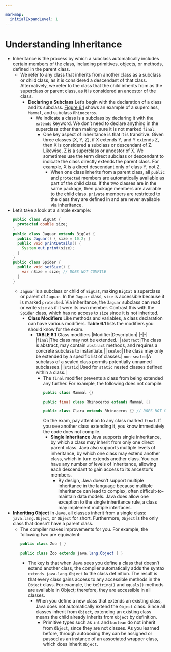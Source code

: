```yaml
---

markmap:
  initialExpandLevel: 1
---
```

# **Understanding Inheritance**
-  Inheritance is the process by which a subclass automatically includes certain
members of the class, including primitives, objects, or methods, defined in the 
parent class.
    - We refer to any class that inherits from another class    as a subclass or child class, 
    as it is considered a descendant of that class. Alternatively, we refer to the class 
    that the child inherits from as the superclass or parent class, as it is considered 
    an ancestor of the class.
      - **Declaring a Subclass**
      Let’s begin with the declaration of a class and its subclass. [Figure 6.1](https://1drv.ms/i/c/c83cfca51d5c2032/EXAi102qi5xHi0pqz4pXDbwB6qTgBVJk9KehjLsuNX9GLA?e=hPXbH8) shows 
      an example of a superclass, `Mammal`, and subclass `Rhinoceros`.
        - We indicate a class is a subclass by declaring it with the `extends` keyword. 
        We don’t need to declare anything in the superclass other than making sure 
        it is not marked `final`.
          - One key aspect of inheritance is that it is transitive. Given
          three classes [X, Y, Z], if X extends Y, and Y extends Z, then
          X is considered a subclass or descendant of Z. Likewise, Z
          is a superclass or ancestor of X. We sometimes use the
          term direct subclass or descendant to indicate the class
          directly extends the parent class. For example, X is a direct
          descendant only of class Y, not Z.
            - When one class inherits from a parent class, all `public` and
            `protected` members are automatically available as part of the
            child class. If the two classes are in the same package, then
            package members are available to the child class. `private`
            members are restricted to the class they are defined in and
            are never available via inheritance. 
- Let’s take a look at a simple example:
  ```java
  public class BigCat {
    protected double size;
  }
  public class Jaguar extends BigCat {
    public Jaguar() { size = 10.2; }
    public void printDetails() {
      System.out.print(size);
    }
  }
  public class Spider {
    public void setSize() {
      var nSize = size; // DOES NOT COMPILE
    }
  }
  ```
  - `Jaguar` is a subclass or child of `BigCat`, making `BigCat` a
  superclass or parent of `Jaguar`. In the `Jaguar` class, `size` is
  accessible because it is marked `protected`. Via inheritance,
  the `Jaguar` subclass can read or write `size` as if it were its
  own member. Contrast this with the `Spider` class, which has
  no access to `size` since it is not inherited.
    - **Class Modifiers**
      Like methods and variables, a class declaration can have
      various modifiers. **Table 6.1** lists the modifiers you should
      know for the exam.
      - **TABLE 6.1** Class modifiers
        |Modifier|Description|
        |-|-|
        |`final`|The class may not be extended.|
        |`abstract`|The class is abstract, may contain `abstract` methods, and requires a<br/> concrete subclass to instantiate.|
        |`sealed`|The class may only be extended by a specific list of classes.|
        `non-sealed`|A subclass of a sealed class permits potentially unnamed subclasses.|
        |`static`|Used for `static` nested classes defined within a class.|
        - The `final` modifier prevents a class from being extended any further. For 
        example, the following does not compile:
          ```java
          public class Mammal {}

          public final class Rhinoceros extends Mammal {}

          public class Clara extends Rhinoceros {} // DOES NOT COMPILE
          ```
          On the exam, pay attention to any class marked `final`. If you see another 
          class extending it, you know immediately the code does not compile.
            - **Single Inheritance**
              Java supports single inheritance, by which a class may
              inherit from only one direct parent class. Java also supports
              multiple levels of inheritance, by which one class may
              extend another class, which in turn extends another class.
              You can have any number of levels of inheritance, allowing
              each descendant to gain access to its ancestor’s members.
                - By design, Java doesn’t support multiple inheritance in the language because
                multiple inheritance can lead to complex, often difficult-to-maintain data models. 
                Java does allow one exception to the single inheritance rule, a class may 
                implement multiple interfaces.
- **Inheriting Object**
In Java, all classes inherit from a single class: `java.lang.Object`, or `Object` for 
short. Furthermore, `Object` is the only class that doesn’t have a parent class.
  - The compiler makes improvements for you. For example, 
  the following two are equivalent:
    ```java
    public class Zoo { }

    public class Zoo extends java.lang.Object { }
    ```
    - The key is that when Java sees you define a class that
      doesn’t extend another class, the compiler automatically
      adds the syntax `extends java.lang.Object` to the class
      definition. The result is that every class gains access to any
      accessible methods in the `Object` class. For example, the
      `toString()` and `equals()` methods are available in Object;
      therefore, they are accessible in all classes.
        - When you define a new class that extends an existing class, 
        Java does not automatically extend the `Object` class. Since 
        all classes inherit from `Object`, extending an existing class 
        means the child already inherits from `Object` by definition. 
          - Primitive types such as `int` and `boolean` do not inherit from
          `Object`, since they are not classes. As you learned before, 
          through autoboxing they can be assigned or passed as an
          instance of an associated wrapper class, which does inherit
          `Object`.